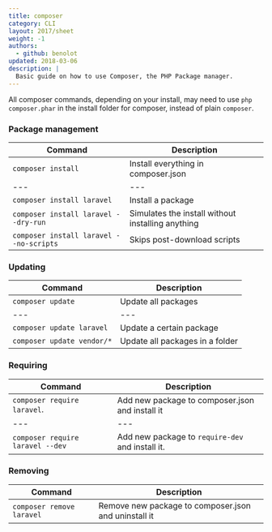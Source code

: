 ```yaml
---
title: composer
category: CLI
layout: 2017/sheet
weight: -1
authors:
  - github: benolot
updated: 2018-03-06
description: |
  Basic guide on how to use Composer, the PHP Package manager.
---
```


All composer commands, depending on your install, may need to use `php composer.phar` in the install folder for composer, instead of plain `composer`.

### Package management

| Command                                | Description                                                  |
| ---                                    | ---                                                          |
| `composer install`                     | Install everything in composer.json                          |
| ---                                    | ---                                                          |
| `composer install laravel`             | Install a package                                            |
| `composer install laravel --dry-run`   | Simulates the install without installing anything            |
| `composer install laravel --no-scripts`| Skips post-download scripts                                  |

### Updating

| Command                   | Description                     |
| ---                       | ---                             |
| `composer update`         | Update all packages             |
| ---                       | ---                             |
| `composer update laravel` | Update a certain package        |
| `composer update vendor/*`| Update all packages in a folder |



### Requiring

| Command                          | Description                                                 |
| ---                              | ---                                                         |
| `composer require laravel`.      | Add new package to composer.json and install it             |
| ---                              | ---                                                         |
| `composer require laravel --dev` | Add new package to `require-dev` and install it.            |

### Removing

| Command                   | Description                                                 |
| ---                       | ---                                                         |
| `composer remove laravel` | Remove new package to composer.json and uninstall it        |
